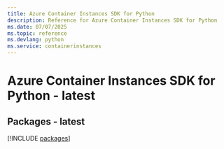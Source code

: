 ```yaml
---
title: Azure Container Instances SDK for Python
description: Reference for Azure Container Instances SDK for Python
ms.date: 07/07/2025
ms.topic: reference
ms.devlang: python
ms.service: containerinstances
---
```

# Azure Container Instances SDK for Python - latest
## Packages - latest
[!INCLUDE [packages](container-instances-index.md)]